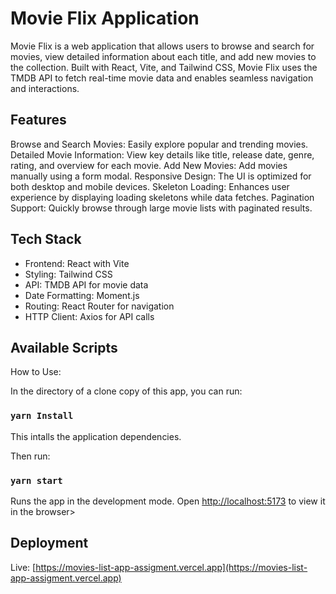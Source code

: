 # Movie Flix Application

Movie Flix is a web application that allows users to browse and search for movies, view detailed information about each title, and add new movies to the collection. Built with React, Vite, and Tailwind CSS, Movie Flix uses the TMDB API to fetch real-time movie data and enables seamless navigation and interactions.

## Features

Browse and Search Movies: Easily explore popular and trending movies.
Detailed Movie Information: View key details like title, release date, genre, rating, and overview for each movie.
Add New Movies: Add movies manually using a form modal.
Responsive Design: The UI is optimized for both desktop and mobile devices.
Skeleton Loading: Enhances user experience by displaying loading skeletons while data fetches.
Pagination Support: Quickly browse through large movie lists with paginated results.

## Tech Stack

-   Frontend: React with Vite
-   Styling: Tailwind CSS
-   API: TMDB API for movie data
-   Date Formatting: Moment.js
-   Routing: React Router for navigation
-   HTTP Client: Axios for API calls

## Available Scripts

How to Use:

In the directory of a clone copy of this app, you can run:

### `yarn Install`

This intalls the application dependencies.

Then run:

### `yarn start`

Runs the app in the development mode.
Open [http://localhost:5173](http://localhost:5173) to view it in the browser>

## Deployment

Live: [https://movies-list-app-assigment.vercel.app](https://movies-list-app-assigment.vercel.app)
